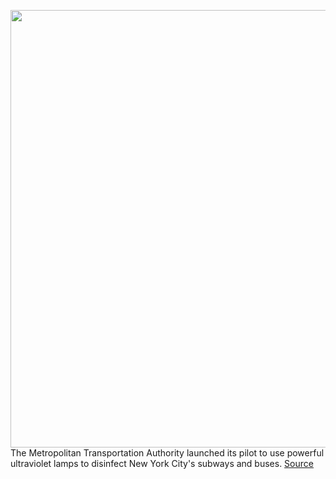 <img src='https://cdn.vox-cdn.com/thumbor/XrtDtrCIOnaMPhDnAOoISY7Abis=/0x0:4874x3499/1200x800/filters:focal(2048x1361:2826x2139)/cdn.vox-cdn.com/uploads/chorus_image/image/66822576/49913415526_a35d4946a3_o.0.jpg' width='700px' /><br/>
The Metropolitan Transportation Authority launched its pilot to use powerful ultraviolet lamps to disinfect New York City's subways and buses.
<a href='https://www.theverge.com/2020/5/20/21265221/nyc-mta-ultraviolet-light-uvc-coronavirus-disinfect-puro-pictures'> Source <a/>